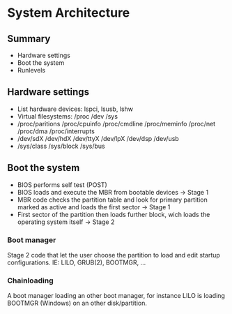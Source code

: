 System Architecture
===================

Summary
-------

- Hardware settings
- Boot the system
- Runlevels

Hardware settings
-----------------

- List hardware devices: lspci, lsusb, lshw
- Virtual filesystems: /proc /dev /sys
 - /proc/paritions /proc/cpuinfo /proc/cmdline /proc/meminfo /proc/net /proc/dma /proc/interrupts
 - /dev/sdX /dev/hdX /dev/ttyX /dev/lpX /dev/dsp /dev/usb
 - /sys/class /sys/block /sys/bus


Boot the system
---------------

- BIOS performs self test (POST)
- BIOS loads  and execute the MBR from bootable devices -> Stage 1
- MBR code checks the partition table and look for primary
  partition marked as active and loads the first sector -> Stage 1
- First sector of the partition then loads further block,
  wich loads the operating system itself -> Stage 2

### Boot manager

Stage 2 code that let the user choose the partition to load and edit
startup configurations.
IE: LILO, GRUB(2), BOOTMGR, ...

### Chainloading

A boot manager loading an other boot manager, for instance LILO
is loading BOOTMGR (Windows) on an other disk/partition.

